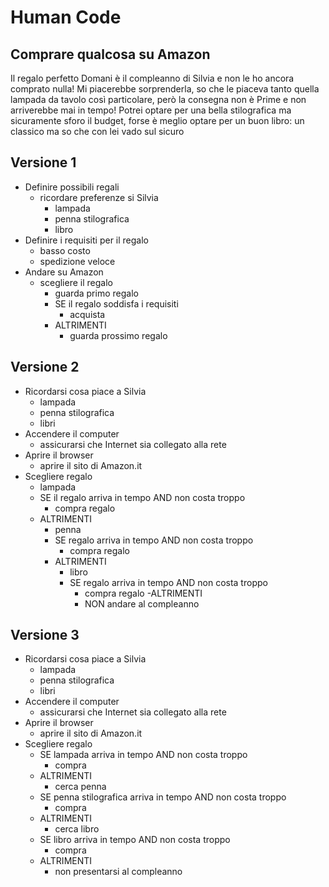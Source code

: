 # Human Code

## Comprare qualcosa su Amazon 
Il regalo perfetto
Domani è il compleanno di Silvia e non le ho ancora comprato nulla! Mi piacerebbe sorprenderla, so che le piaceva tanto quella lampada da tavolo così particolare, però la consegna non è Prime e non arriverebbe mai in tempo! Potrei optare per una bella stilografica ma sicuramente sforo il budget, forse è meglio optare per un buon libro: un classico ma so che con lei vado sul sicuro


## Versione 1
- Definire possibili regali
    - ricordare preferenze si Silvia
        - lampada
        - penna stilografica
        - libro
- Definire i requisiti per il regalo
    - basso costo
    - spedizione veloce
- Andare su Amazon
    - scegliere il regalo
        - guarda primo regalo
        - SE il regalo soddisfa i requisiti
            - acquista
        - ALTRIMENTI
            - guarda prossimo regalo



## Versione 2
- Ricordarsi cosa piace a Silvia
    - lampada
    - penna stilografica
    - libri
- Accendere il computer
    - assicurarsi che Internet sia collegato alla rete
- Aprire il browser
    - aprire il sito di Amazon.it
- Scegliere regalo
    - lampada
    - SE il regalo arriva in tempo AND non costa troppo
        - compra regalo
    - ALTRIMENTI
        - penna
        - SE regalo arriva in tempo AND non costa troppo
            - compra regalo
        - ALTRIMENTI
            - libro
            - SE regalo arriva in tempo AND non costa troppo
                - compra regalo
            -ALTRIMENTI
                - NON andare al compleanno



## Versione 3
- Ricordarsi cosa piace a Silvia
    - lampada
    - penna stilografica
    - libri
- Accendere il computer
    - assicurarsi che Internet sia collegato alla rete
- Aprire il browser
    - aprire il sito di Amazon.it
- Scegliere regalo
    - SE lampada arriva in tempo AND non costa troppo
        - compra
    - ALTRIMENTI
        - cerca penna
    - SE penna stilografica arriva in tempo AND non costa troppo
        - compra
    - ALTRIMENTI
        - cerca libro
    - SE libro arriva in tempo AND non costa troppo
        - compra
    - ALTRIMENTI 
        - non presentarsi al compleanno